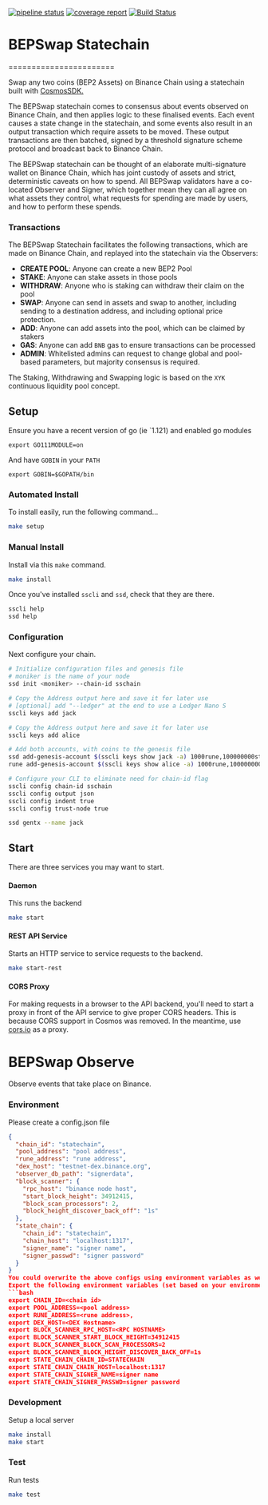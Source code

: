 [![pipeline status](https://gitlab.com/thorchain/bepswap/thornode/badges/master/pipeline.svg)](https://gitlab.com/thorchain/bepswap/thornode/commits/master)
[![coverage report](https://gitlab.com/thorchain/bepswap/thornode/badges/master/coverage.svg)](https://gitlab.com/thorchain/bepswap/thornode/commits/master)
[![Build Status](https://gitlab.com/thorchain/bepswap/thornode/badges/master/build.svg)](https://gitlab.com/thorchain/bepswap/thornode/commits/master)

# BEPSwap Statechain
=======================

Swap any two coins (BEP2 Assets) on Binance Chain using a statechain built with [CosmosSDK.](cosmos.network)

The BEPSwap statechain comes to consensus about events observed on Binance Chain, and then applies logic to these finalised events. Each event causes a state change in the statechain, and some events also result in an output transaction which require assets to be moved. These output transactions are then batched, signed by a threshold signature scheme protocol and broadcast back to Binance Chain. 

The BEPSwap statechain can be thought of an elaborate multi-signature wallet on Binance Chain, which has joint custody of assets and strict, deterministic caveats on how to spend. All BEPSwap validators have a co-located Observer and Signer, which together mean they can all agree on what assets they control, what requests for spending are made by users, and how to perform these spends. 

### Transactions 
The BEPSwap Statechain facilitates the following transactions, which are made on Binance Chain, and replayed into the statechain via the Observers:
- **CREATE POOL**: Anyone can create a new BEP2 Pool
- **STAKE**: Anyone can stake assets in those pools
- **WITHDRAW**: Anyone who is staking can withdraw their claim on the pool
- **SWAP**: Anyone can send in assets and swap to another, including sending to a destination address, and including optional price protection. 
- **ADD**: Anyone can add assets into the pool, which can be claimed by stakers
- **GAS**: Anyone can add `BNB` gas to ensure transactions can be processed
- **ADMIN**: Whitelisted admins can request to change global and pool-based parameters, but majority consensus is required. 

The Staking, Withdrawing and Swapping logic is based on the `XYK` continuous liquidity pool concept. 

## Setup
Ensure you have a recent version of go (ie `1.121) and enabled go modules
```
export GO111MODULE=on
```
And have `GOBIN` in your `PATH`
```
export GOBIN=$GOPATH/bin
```

### Automated Install
To install easily, run the following command...
```bash
make setup
```

### Manual Install
Install via this `make` command.

```bash
make install
```

Once you've installed `sscli` and `ssd`, check that they are there.

```bash
sscli help
ssd help
```

### Configuration

Next configure your chain.
```bash
# Initialize configuration files and genesis file
# moniker is the name of your node
ssd init <moniker> --chain-id sschain

# Copy the Address output here and save it for later use
# [optional] add "--ledger" at the end to use a Ledger Nano S
sscli keys add jack

# Copy the Address output here and save it for later use
sscli keys add alice

# Add both accounts, with coins to the genesis file
ssd add-genesis-account $(sscli keys show jack -a) 1000rune,100000000stake
rune add-genesis-account $(sscli keys show alice -a) 1000rune,100000000stake

# Configure your CLI to eliminate need for chain-id flag
sscli config chain-id sschain
sscli config output json
sscli config indent true
sscli config trust-node true

ssd gentx --name jack
```

## Start
There are three services you may want to start.

#### Daemon
This runs the backend
```bash
make start
```

#### REST API Service
Starts an HTTP service to service requests to the backend.
```bash
make start-rest
```

#### CORS Proxy
For making requests in a browser to the API backend, you'll need to start a
proxy in front of the API service to give proper CORS headers. This is because
CORS support in Cosmos was removed. In the meantime, use
[cors.io](http://cors.io) as a proxy.

BEPSwap Observe
===============

Observe events that take place on Binance.

### Environment
Please create a config.json file
```json
{
  "chain_id": "statechain",
  "pool_address": "pool address",
  "rune_address": "rune address",
  "dex_host": "testnet-dex.binance.org",
  "observer_db_path": "signerdata",
  "block_scanner": {
    "rpc_host": "binance node host",
    "start_block_height": 34912415,
    "block_scan_processors": 2,
    "block_height_discover_back_off": "1s"
  },
  "state_chain": {
    "chain_id": "statechain",
    "chain_host": "localhost:1317",
    "signer_name": "signer name",
    "signer_passwd": "signer password"
  }
}
You could overwrite the above configs using environment variables as well
Export the following environment variables (set based on your environment and/or the net being used [test/prod]):
```bash
export CHAIN_ID=<chain id>
export POOL_ADDRESS=<pool address>
export RUNE_ADDRESS=<rune address>,
export DEX_HOST=<DEX Hostname>
export BLOCK_SCANNER_RPC_HOST=<RPC HOSTNAME>
export BLOCK_SCANNER_START_BLOCK_HEIGHT=34912415
export BLOCK_SCANNER_BLOCK_SCAN_PROCESSORS=2
export BLOCK_SCANNER_BLOCK_HEIGHT_DISCOVER_BACK_OFF=1s
export STATE_CHAIN_CHAIN_ID=STATECHAIN
export STATE_CHAIN_CHAIN_HOST=localhost:1317
export STATE_CHAIN_SIGNER_NAME=signer name
export STATE_CHAIN_SIGNER_PASSWD=signer password
```


### Development
Setup a local server
```bash
make install
make start
```

### Test
Run tests
```bash
make test
